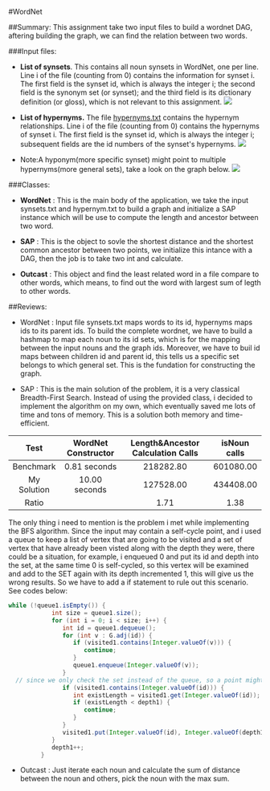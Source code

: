 #WordNet


##Summary: 
This assignment take two input files to build a wordnet DAG, aftering building the graph, we can find the relation between two words.

###Input files:
+ **List of synsets**. This contains all noun synsets in WordNet, one per line. Line i of the file (counting from 0) contains the information for synset i. The first field is the synset id, which is always the integer i; the second field is the synonym set (or synset); and the third field is its dictionary definition (or gloss), which is not relevant to this assignment.
![](https://www.cs.princeton.edu/courses/archive/fall15/cos226/assignments/wordnet-synsets.png)
+ **List of hypernyms.** The file [hypernyms.txt](ftp://ftp.cs.princeton.edu/pub/cs226/wordnet/hypernyms.txt) contains the hypernym relationships. Line i of the file (counting from 0) contains the hypernyms of synset i. The first field is the synset id, which is always the integer i; subsequent fields are the id numbers of the synset's hypernyms.
![](https://www.cs.princeton.edu/courses/archive/fall15/cos226/assignments/wordnet-hypernyms.png)

+ Note:A hyponym(more specific synset) might point to multiple hypernyms(more general sets), take a look on the graph below.
![](https://www.cs.princeton.edu/courses/archive/fall15/cos226/assignments/wordnet-event.png)


###Classes:
+ **WordNet** : This is the main body of the application, we take the input synsets.txt and hypernym.txt to build a graph and initialize a SAP instance which will be use to compute the length and ancestor between two word.

+ **SAP** : This is the object to sovle the shortest distance and the shortest common ancestor between two points, we initialize this intance with a DAG, then the job is to take two int and calculate. 

+ **Outcast** : This object and find the least related word in a file compare to other words, which means, to find out the word with largest sum of legth to other words.



##Reviews:
 + WordNet : Input file synsets.txt maps words to its id, hypernyms maps ids to its parent ids. To build the complete wordnet, we have to build a hashmap to map each noun to its id sets, which is for the mapping between the input nouns and the graph ids. Moreover, we have to buil id maps between children id and parent id, this tells us a specific set belongs to which general set. This is the fundation for constructing the graph.
 
 + SAP : This is the main solution of the problem, it is a very classical Breadth-First Search. Instead of using the provided class, i decided to implement the algorithm on my own, which eventually saved me lots of time and tons of memory.
 This is a solution both memory and time-efficient.
 
 
 | Test      | WordNet Constructor    | Length&Ancestor Calculation Calls | isNoun calls|
| :-------------: |:-------------:| :-----:|:-------:|
| Benchmark      | 0.81 seconds | 218282.80 |  601080.00|
| My Solution    | 10.00 seconds |127528.00 | 434408.00|
|Ratio           |               |      1.71|       1.38 |

   The only thing i need to mention is the problem i met while implementing the BFS algorithm. Since the input may contain a self-cycle point, and i used a queue to keep a list of vertex that are going to be visited and a set of vertex that have already been visted along with the depth they were, there could be a situation, for example, i enqueued 0 and put its id and depth into the set, at the same time 0 is self-cycled, so this vertex will be examined and add to the SET again with its depth incremented 1, this will give us the wrong results. So we have to add a if statement to rule out this scenario.
 See codes below:
```java
while (!queue1.isEmpty()) {
            int size = queue1.size();
            for (int i = 0; i < size; i++) {
               int id = queue1.dequeue();
               for (int v : G.adj(id)) {
                  if (visited1.contains(Integer.valueOf(v))) {
                     continue;
                  }
                  queue1.enqueue(Integer.valueOf(v));
               } 
  // since we only check the set instead of the queue, so a point might enter the queue twice if it was a self-cycle point this will cause the length to increment by one
               if (visited1.contains(Integer.valueOf(id))) { 
                  int existLength = visited1.get(Integer.valueOf(id));
                  if (existLength < depth1) {
                     continue;
                  }
               } 
               visited1.put(Integer.valueOf(id), Integer.valueOf(depth1));
            }
            depth1++;
         }


```

+ Outcast : Just iterate each noun and calculate the sum of distance between the noun and others, pick the noun with the max sum.
